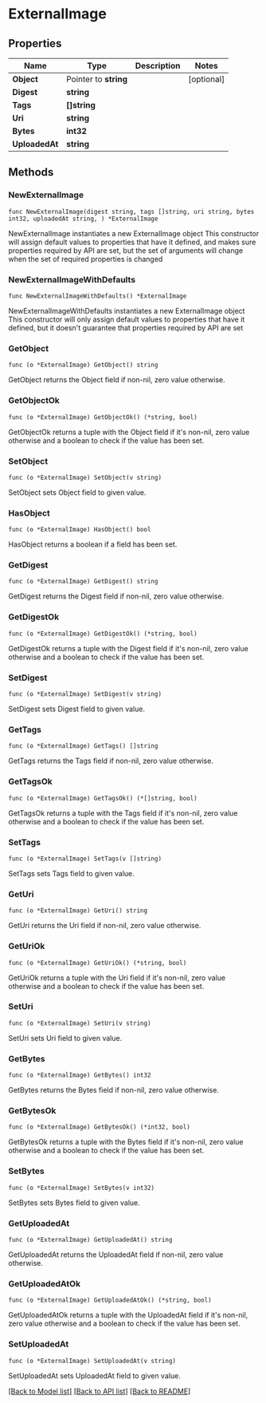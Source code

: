 # ExternalImage

## Properties

Name | Type | Description | Notes
------------ | ------------- | ------------- | -------------
**Object** | Pointer to **string** |  | [optional] 
**Digest** | **string** |  | 
**Tags** | **[]string** |  | 
**Uri** | **string** |  | 
**Bytes** | **int32** |  | 
**UploadedAt** | **string** |  | 

## Methods

### NewExternalImage

`func NewExternalImage(digest string, tags []string, uri string, bytes int32, uploadedAt string, ) *ExternalImage`

NewExternalImage instantiates a new ExternalImage object
This constructor will assign default values to properties that have it defined,
and makes sure properties required by API are set, but the set of arguments
will change when the set of required properties is changed

### NewExternalImageWithDefaults

`func NewExternalImageWithDefaults() *ExternalImage`

NewExternalImageWithDefaults instantiates a new ExternalImage object
This constructor will only assign default values to properties that have it defined,
but it doesn't guarantee that properties required by API are set

### GetObject

`func (o *ExternalImage) GetObject() string`

GetObject returns the Object field if non-nil, zero value otherwise.

### GetObjectOk

`func (o *ExternalImage) GetObjectOk() (*string, bool)`

GetObjectOk returns a tuple with the Object field if it's non-nil, zero value otherwise
and a boolean to check if the value has been set.

### SetObject

`func (o *ExternalImage) SetObject(v string)`

SetObject sets Object field to given value.

### HasObject

`func (o *ExternalImage) HasObject() bool`

HasObject returns a boolean if a field has been set.

### GetDigest

`func (o *ExternalImage) GetDigest() string`

GetDigest returns the Digest field if non-nil, zero value otherwise.

### GetDigestOk

`func (o *ExternalImage) GetDigestOk() (*string, bool)`

GetDigestOk returns a tuple with the Digest field if it's non-nil, zero value otherwise
and a boolean to check if the value has been set.

### SetDigest

`func (o *ExternalImage) SetDigest(v string)`

SetDigest sets Digest field to given value.


### GetTags

`func (o *ExternalImage) GetTags() []string`

GetTags returns the Tags field if non-nil, zero value otherwise.

### GetTagsOk

`func (o *ExternalImage) GetTagsOk() (*[]string, bool)`

GetTagsOk returns a tuple with the Tags field if it's non-nil, zero value otherwise
and a boolean to check if the value has been set.

### SetTags

`func (o *ExternalImage) SetTags(v []string)`

SetTags sets Tags field to given value.


### GetUri

`func (o *ExternalImage) GetUri() string`

GetUri returns the Uri field if non-nil, zero value otherwise.

### GetUriOk

`func (o *ExternalImage) GetUriOk() (*string, bool)`

GetUriOk returns a tuple with the Uri field if it's non-nil, zero value otherwise
and a boolean to check if the value has been set.

### SetUri

`func (o *ExternalImage) SetUri(v string)`

SetUri sets Uri field to given value.


### GetBytes

`func (o *ExternalImage) GetBytes() int32`

GetBytes returns the Bytes field if non-nil, zero value otherwise.

### GetBytesOk

`func (o *ExternalImage) GetBytesOk() (*int32, bool)`

GetBytesOk returns a tuple with the Bytes field if it's non-nil, zero value otherwise
and a boolean to check if the value has been set.

### SetBytes

`func (o *ExternalImage) SetBytes(v int32)`

SetBytes sets Bytes field to given value.


### GetUploadedAt

`func (o *ExternalImage) GetUploadedAt() string`

GetUploadedAt returns the UploadedAt field if non-nil, zero value otherwise.

### GetUploadedAtOk

`func (o *ExternalImage) GetUploadedAtOk() (*string, bool)`

GetUploadedAtOk returns a tuple with the UploadedAt field if it's non-nil, zero value otherwise
and a boolean to check if the value has been set.

### SetUploadedAt

`func (o *ExternalImage) SetUploadedAt(v string)`

SetUploadedAt sets UploadedAt field to given value.



[[Back to Model list]](../README.md#documentation-for-models) [[Back to API list]](../README.md#documentation-for-api-endpoints) [[Back to README]](../README.md)


